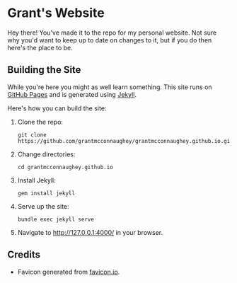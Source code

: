 # Grant's Website

Hey there! You've made it to the repo for my personal website. Not sure why you'd want to keep up to date on changes to it, but if you do then here's the place to be.

## Building the Site

While you're here you might as well learn something. This site runs on [GitHub Pages](http://github.io/) and is generated using [Jekyll](https://jekyllrb.com/).

Here's how you can build the site:

1. Clone the repo:

    ```
    git clone https://github.com/grantmcconnaughey/grantmcconnaughey.github.io.git
    ```

2. Change directories:

    ```
    cd grantmcconnaughey.github.io
    ```

3. Install Jekyll:

    ```
    gem install jekyll
    ```

4. Serve up the site:

    ```
    bundle exec jekyll serve
    ```

5. Navigate to http://127.0.0.1:4000/ in your browser.

## Credits

* Favicon generated from [favicon.io](https://favicon.io).

